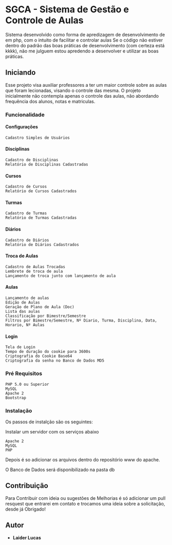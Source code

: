 # SGCA - Sistema de Gestão e Controle de Aulas

Sistema desenvolvido como forma de apredizagem de desenvolvimento de em php, com o intuito de facilitar e controlar aulas
Se o código não estiver dentro do padrão das boas práticas de desenvolvimento (com certeza está kkkk), não me julguem estou apredendo a desenvolver e utilizar as boas práticas.

## Iniciando

Esse projeto visa auxiliar professores a ter um maior controle sobre as aulas que foram lecionadas, visando o controle das mesma.
O projeto inicialmente não contempla apenas o controle das aulas, não abordando frequência dos alunos, notas e matriculas.

### Funcionalidade
#### Configurações
```
Cadastro Simples de Usuários
```

#### Disciplinas
```
Cadastro de Disciplinas
Relatório de Disciplinas Cadastradas
```
#### Cursos
```
Cadastro de Cursos
Relatório de Cursos Cadastrados
```
#### Turmas
```
Cadastro de Turmas
Relatório de Turmas Cadastradas
```

#### Diários
```
Cadastro de Diários
Relatório de Diários Cadastrados
```

#### Troca de Aulas
```
Cadastro de Aulas Trocadas
Lembrete de troca de aula
Lançamento de troca junto com lançamento de aula
```

#### Aulas
```
Lançamento de aulas
Edição de Aulas
Geração de Plano de Aula (Doc)
Lista das aulas
Classificação por Bimestre/Semestre
Filtros por Bimestre/Semestre, Nº Diario, Turma, Disciplina, Data, Horario, Nº Aulas
```

#### Login
```
Tela de Login
Tempo de duração do cookie para 3600s
Criptografia do Cookie Base64
Criptografia da senha no Banco de Dados MD5
```

### Pré Requisitos

```
PHP 5.0 ou Superior
MySQL
Apache 2
Bootstrap
```

### Instalação

Os passos de instalção são os seguintes:

Instalar um servidor com os serviços abaixo

```
Apache 2
MySQL
PHP
```

Depois é so adicionar os arquivos dentro do repositório www do apache.

O Banco de Dados será disponibilizado na pasta db 

## Contribuição

Para Contribuir com ideia ou sugestões de Melhorias é só adicionar um pull resquest que entrarei em contato e trocamos uma ideia sobre a solicitação, desde já Obrigado!

## Autor

* **Laider Lucas**
